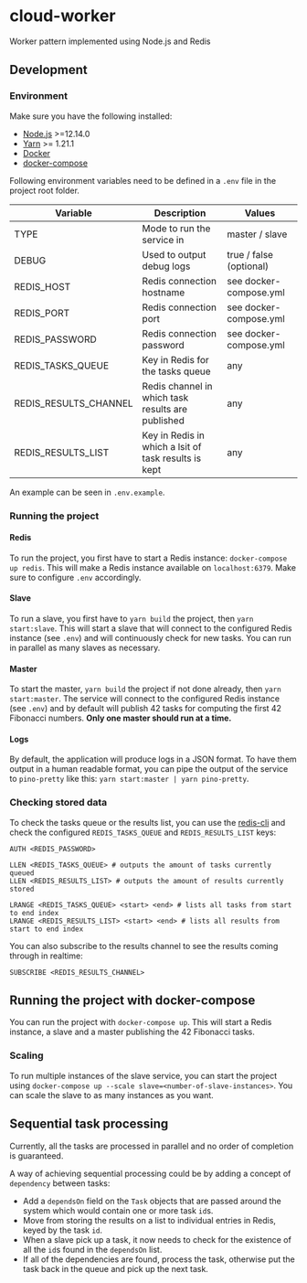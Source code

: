 # cloud-worker

Worker pattern implemented using Node.js and Redis

## Development

### Environment

Make sure you have the following installed:

- [Node.js](https://nodejs.org) >=12.14.0
- [Yarn](https://yarnpkg.com/) >= 1.21.1
- [Docker](https://www.docker.com/)
- [docker-compose](https://docs.docker.com/compose/)

Following environment variables need to be defined in a `.env` file in the project root folder.

| Variable              | Description                                          | Values                  |
| --------------------- | ---------------------------------------------------- | ----------------------- |
| TYPE                  | Mode to run the service in                           | master / slave          |
| DEBUG                 | Used to output debug logs                            | true / false (optional) |
| REDIS_HOST            | Redis connection hostname                            | see docker-compose.yml  |
| REDIS_PORT            | Redis connection port                                | see docker-compose.yml  |
| REDIS_PASSWORD        | Redis connection password                            | see docker-compose.yml  |
| REDIS_TASKS_QUEUE     | Key in Redis for the tasks queue                     | any                     |
| REDIS_RESULTS_CHANNEL | Redis channel in which task results are published    | any                     |
| REDIS_RESULTS_LIST    | Key in Redis in which a lsit of task results is kept | any                     |

An example can be seen in `.env.example`.

### Running the project

#### Redis

To run the project, you first have to start a Redis instance: `docker-compose up redis`. This will make a Redis instance available on `localhost:6379`. Make sure to configure `.env` accordingly.

#### Slave

To run a slave, you first have to `yarn build` the project, then `yarn start:slave`. This will start a slave that will connect to the configured Redis instance (see `.env`) and will continuously check for new tasks.
You can run in parallel as many slaves as necessary.

#### Master

To start the master, `yarn build` the project if not done already, then `yarn start:master`. The service will connect to the configured Redis instance (see `.env`) and by default will publish 42 tasks for computing the first 42 Fibonacci numbers.
**Only one master should run at a time.**

#### Logs

By default, the application will produce logs in a JSON format. To have them output in a human readable format, you can pipe the output of the service to `pino-pretty` like this: `yarn start:master | yarn pino-pretty`.

### Checking stored data

To check the tasks queue or the results list, you can use the [redis-cli](https://redis.io/topics/rediscli) and check the configured `REDIS_TASKS_QUEUE` and `REDIS_RESULTS_LIST` keys:

```
AUTH <REDIS_PASSWORD>

LLEN <REDIS_TASKS_QUEUE> # outputs the amount of tasks currently queued
LLEN <REDIS_RESULTS_LIST> # outputs the amount of results currently stored

LRANGE <REDIS_TASKS_QUEUE> <start> <end> # lists all tasks from start to end index
LRANGE <REDIS_RESULTS_LIST> <start> <end> # lists all results from start to end index
```

You can also subscribe to the results channel to see the results coming through in realtime:

```
SUBSCRIBE <REDIS_RESULTS_CHANNEL>
```

## Running the project with docker-compose

You can run the project with `docker-compose up`. This will start a Redis instance, a slave and a master publishing the 42 Fibonacci tasks.

### Scaling

To run multiple instances of the slave service, you can start the project using `docker-compose up --scale slave=<number-of-slave-instances>`. You can scale the slave to as many instances as you want.

## Sequential task processing

Currently, all the tasks are processed in parallel and no order of completion is guaranteed.

A way of achieving sequential processing could be by adding a concept of `dependency` between tasks:

- Add a `dependsOn` field on the `Task` objects that are passed around the system which would contain one or more task `id`s.
- Move from storing the results on a list to individual entries in Redis, keyed by the task `id`.
- When a slave pick up a task, it now needs to check for the existence of all the `id`s found in the `dependsOn` list.
- If all of the dependencies are found, process the task, otherwise put the task back in the queue and pick up the next task.
